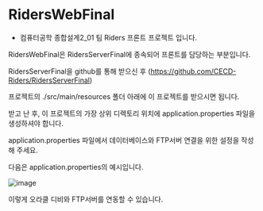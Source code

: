 # RidersWebFinal

- 컴퓨터공학 종합설계2_01 팀 Riders 프론트 프로젝트 입니다.

RidersWebFinal은 RidersServerFinal에 종속되어 프론트를 담당하는 부분입니다.

RidersServerFinal을 github를 통해 받으신 후 (https://github.com/CECD-Riders/RidersServerFinal)

프로젝트의 ./src/main/resources 폴더 아래에 이 프로젝트를 받으시면 됩니다.

받고 난 후, 이 프로젝트의 가장 상위 디렉토리 위치에 application.properties 파일을 생성하셔야 합니다.

application.properties 파일에서 데이터베이스와 FTP서버 연결을 위한 설정을 작성해 주세요.

다음은 application.properties의 예시입니다.

![image](https://user-images.githubusercontent.com/41561652/85493847-98f3c300-b612-11ea-9fa4-6a42e0505e95.png)


이렇게 오라클 디비와 FTP서버를 연동할 수 있습니다.
